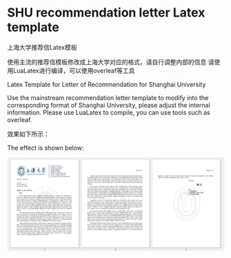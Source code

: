 # SHU recommendation letter Latex template
上海大学推荐信Latex模板

使用主流的推荐信模板修改成上海大学对应的格式，请自行调整内部的信息
请使用LuaLatex进行编译，可以使用overleaf等工具

Latex Template for Letter of Recommendation for Shanghai University

Use the mainstream recommendation letter template to modify into the corresponding format of Shanghai University, please adjust the internal information.
Please use LuaLatex to compile, you can use tools such as overleaf.

效果如下所示：

The effect is shown below:

![Image](illustration.png)
